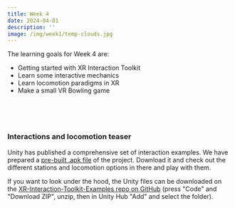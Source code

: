 ```yaml
---
title: Week 4
date: 2024-04-01
description: ''
image: /img/week1/temp-clouds.jpg
---
```


The learning goals for Week 4 are:

- Getting started with XR Interaction Toolkit
- Learn some interactive mechanics
- Learn locomotion paradigms in XR
- Make a small VR Bowling game

&nbsp;

&nbsp;

### Interactions and locomotion teaser

Unity has published a comprehensive set of interaction examples. We have prepared a [pre-built .apk file](https://www.dropbox.com/s/msn4056aysk9v6f/xri-examples.apk?dl=1) of the project. Download it and check out the different stations and locomotion options in there and play with them.

If you want to look under the hood, the Unity files can be downloaded on the [XR-Interaction-Toolkit-Examples repo on GitHub](https://github.com/Unity-Technologies/XR-Interaction-Toolkit-Examples) (press "Code" and "Download ZIP", unzip, then in Unity Hub "Add" and select the folder).
